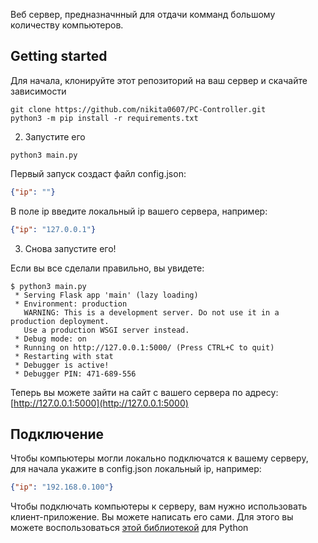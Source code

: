 Веб сервер, предназначнный для отдачи комманд большому количеству компьютеров.

## Getting started

Для начала, клонируйте этот репозиторий на ваш сервер и скачайте зависимости

```shell
git clone https://github.com/nikita0607/PC-Controller.git
python3 -m pip install -r requirements.txt
```

2) Запустите его
```shell
python3 main.py
```

Первый запуск создаст файл config.json:
```json
{"ip": ""}
```

В поле ip введите локальный ip вашего сервера, например:
```json
{"ip": "127.0.0.1"}
```

3) Снова запустите его!

Если вы все сделали правильно, вы увидете:
```shell
$ python3 main.py
 * Serving Flask app 'main' (lazy loading)
 * Environment: production
   WARNING: This is a development server. Do not use it in a production deployment.
   Use a production WSGI server instead.
 * Debug mode: on
 * Running on http://127.0.0.1:5000/ (Press CTRL+C to quit)
 * Restarting with stat
 * Debugger is active!
 * Debugger PIN: 471-689-556
```

Теперь вы можете зайти на сайт с вашего сервера по адресу: [http://127.0.0.1:5000](http://127.0.0.1:5000)

## Подключение

Чтобы компьютеры могли локально подключатся к вашему серверу, для начала укажите в config.json локальный ip, например:
```json
{"ip": "192.168.0.100"}
```

Чтобы подключать компьютеры к серверу, вам нужно использовать клиент-приложение.
Вы можете написать его сами.
Для этого вы можете воспользоваться [этой библиотекой](https://github.com/nikita0607/PC-Controller-py) для Python
